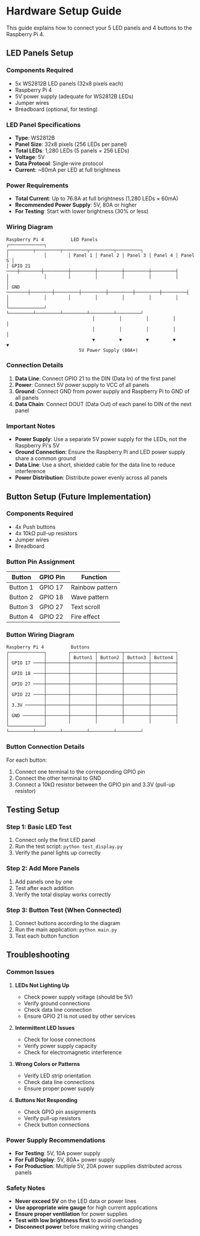 # Hardware Setup Guide

This guide explains how to connect your 5 LED panels and 4 buttons to the Raspberry Pi 4.

## LED Panels Setup

### Components Required
- 5x WS2812B LED panels (32x8 pixels each)
- Raspberry Pi 4
- 5V power supply (adequate for WS2812B LEDs)
- Jumper wires
- Breadboard (optional, for testing)

### LED Panel Specifications
- **Type**: WS2812B
- **Panel Size**: 32x8 pixels (256 LEDs per panel)
- **Total LEDs**: 1,280 LEDs (5 panels × 256 LEDs)
- **Voltage**: 5V
- **Data Protocol**: Single-wire protocol
- **Current**: ~60mA per LED at full brightness

### Power Requirements
- **Total Current**: Up to 76.8A at full brightness (1,280 LEDs × 60mA)
- **Recommended Power Supply**: 5V, 80A or higher
- **For Testing**: Start with lower brightness (30% or less)

### Wiring Diagram

```
Raspberry Pi 4          LED Panels
┌─────────────┐        ┌─────────┬─────────┬─────────┬─────────┬─────────┐
│             │        │ Panel 1 │ Panel 2 │ Panel 3 │ Panel 4 │ Panel 5 │
│ GPIO 21 ────┼────────┼─────────┼─────────┼─────────┼─────────┼─────────┤
│             │        │         │         │         │         │         │
│ GND ────────┼────────┼─────────┼─────────┼─────────┼─────────┼─────────┤
│             │        │         │         │         │         │         │
└─────────────┘        └─────────┴─────────┴─────────┴─────────┴─────────┘
                                │         │         │         │         │
                                │         │         │         │         │
                                ▼         ▼         ▼         ▼         ▼
                           5V Power Supply (80A+)
```

### Connection Details

1. **Data Line**: Connect GPIO 21 to the DIN (Data In) of the first panel
2. **Power**: Connect 5V power supply to VCC of all panels
3. **Ground**: Connect GND from power supply and Raspberry Pi to GND of all panels
4. **Data Chain**: Connect DOUT (Data Out) of each panel to DIN of the next panel

### Important Notes
- **Power Supply**: Use a separate 5V power supply for the LEDs, not the Raspberry Pi's 5V
- **Ground Connection**: Ensure the Raspberry Pi and LED power supply share a common ground
- **Data Line**: Use a short, shielded cable for the data line to reduce interference
- **Power Distribution**: Distribute power evenly across all panels

## Button Setup (Future Implementation)

### Components Required
- 4x Push buttons
- 4x 10kΩ pull-up resistors
- Jumper wires
- Breadboard

### Button Pin Assignment
| Button | GPIO Pin | Function |
|--------|----------|----------|
| Button 1 | GPIO 17 | Rainbow pattern |
| Button 2 | GPIO 18 | Wave pattern |
| Button 3 | GPIO 27 | Text scroll |
| Button 4 | GPIO 22 | Fire effect |

### Button Wiring Diagram

```
Raspberry Pi 4          Buttons
┌─────────────┐        ┌─────────┬─────────┬─────────┬─────────┐
│             │        │ Button1 │ Button2 │ Button3 │ Button4 │
│ GPIO 17 ────┼────────┼─────────┼─────────┼─────────┼─────────┤
│             │        │         │         │         │         │
│ GPIO 18 ────┼────────┼─────────┼─────────┼─────────┼─────────┤
│             │        │         │         │         │         │
│ GPIO 27 ────┼────────┼─────────┼─────────┼─────────┼─────────┤
│             │        │         │         │         │         │
│ GPIO 22 ────┼────────┼─────────┼─────────┼─────────┼─────────┤
│             │        │         │         │         │         │
│ 3.3V ───────┼────────┼─────────┼─────────┼─────────┼─────────┤
│             │        │         │         │         │         │
│ GND ────────┼────────┼─────────┼─────────┼─────────┼─────────┤
│             │        │         │         │         │         │
└─────────────┘        └─────────┴─────────┴─────────┴─────────┴─────────┘
```

### Button Connection Details

For each button:
1. Connect one terminal to the corresponding GPIO pin
2. Connect the other terminal to GND
3. Connect a 10kΩ resistor between the GPIO pin and 3.3V (pull-up resistor)

## Testing Setup

### Step 1: Basic LED Test
1. Connect only the first LED panel
2. Run the test script: `python test_display.py`
3. Verify the panel lights up correctly

### Step 2: Add More Panels
1. Add panels one by one
2. Test after each addition
3. Verify the total display works correctly

### Step 3: Button Test (When Connected)
1. Connect buttons according to the diagram
2. Run the main application: `python main.py`
3. Test each button function

## Troubleshooting

### Common Issues

1. **LEDs Not Lighting Up**
   - Check power supply voltage (should be 5V)
   - Verify ground connections
   - Check data line connection
   - Ensure GPIO 21 is not used by other services

2. **Intermittent LED Issues**
   - Check for loose connections
   - Verify power supply capacity
   - Check for electromagnetic interference

3. **Wrong Colors or Patterns**
   - Verify LED strip orientation
   - Check data line connections
   - Ensure proper power supply

4. **Buttons Not Responding**
   - Check GPIO pin assignments
   - Verify pull-up resistors
   - Check button connections

### Power Supply Recommendations

- **For Testing**: 5V, 10A power supply
- **For Full Display**: 5V, 80A+ power supply
- **For Production**: Multiple 5V, 20A power supplies distributed across panels

### Safety Notes

- **Never exceed 5V** on the LED data or power lines
- **Use appropriate wire gauge** for high current applications
- **Ensure proper ventilation** for power supplies
- **Test with low brightness first** to avoid overloading
- **Disconnect power** before making wiring changes 